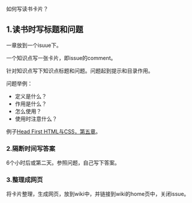 如何写读书卡片？

## 1.读书时写标题和问题

一章放到一个isuue下。

一个知识点写一张卡片，即issue的comment。

针对知识点写下知识点标题和问题。问题起到提示和目录作用。

问题举例：

* 定义是什么？
* 作用是什么？
* 怎么使用？
* 使用时注意什么？

例子[Head First HTML与CSS，第五章](https://github.com/zilongxuan001/LearnFreecode/issues/334)。


### 2.隔断时间写答案

6个小时后或第二天。参照问题，自己写下答案。

### 3.整理成网页

将卡片整理，生成网页，放到wiki中，并链接到wiki的home页中，关闭issue。


